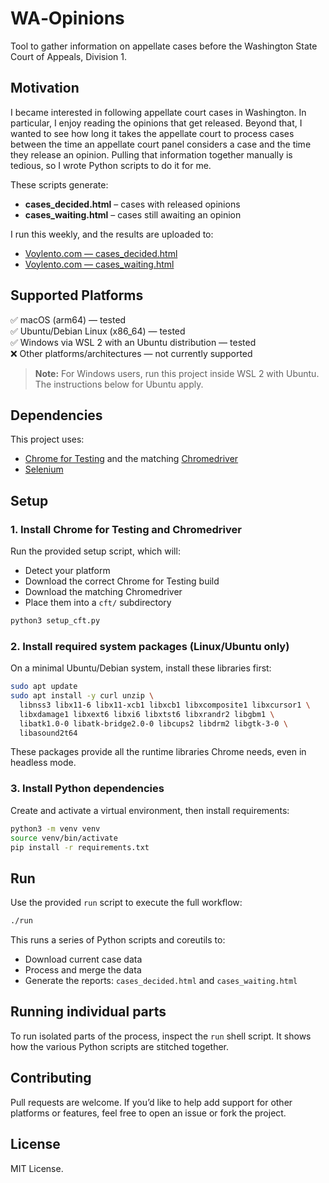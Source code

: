 
# WA‑Opinions

Tool to gather information on appellate cases before the Washington State Court of Appeals, Division 1.

## Motivation
I became interested in following appellate court cases in Washington. In particular, I enjoy reading the opinions that get released. Beyond that, I wanted to see how long it takes the appellate court to process cases between the time an appellate court panel considers a case and the time they release an opinion. Pulling that information together manually is tedious, so I wrote Python scripts to do it for me.

These scripts generate:
- **cases_decided.html** – cases with released opinions
- **cases_waiting.html** – cases still awaiting an opinion

I run this weekly, and the results are uploaded to:
- [Voylento.com — cases_decided.html](https://voylento.com/cases_decided.html)
- [Voylento.com — cases_waiting.html](https://voylento.com/cases_waiting.html)

## Supported Platforms
✅ macOS (arm64) — tested  
✅ Ubuntu/Debian Linux (x86_64) — tested  
✅ Windows via WSL 2 with an Ubuntu distribution — tested  
❌ Other platforms/architectures — not currently supported

> **Note:** For Windows users, run this project inside WSL 2 with Ubuntu. The instructions below for Ubuntu apply.

## Dependencies
This project uses:
- [Chrome for Testing](https://developer.chrome.com/docs/chrome-for-testing/) and the matching [Chromedriver](https://chromedriver.chromium.org/)
- [Selenium](https://pypi.org/project/selenium/)

## Setup

### 1. Install Chrome for Testing and Chromedriver
Run the provided setup script, which will:
- Detect your platform
- Download the correct Chrome for Testing build
- Download the matching Chromedriver
- Place them into a `cft/` subdirectory

```bash
python3 setup_cft.py
```

### 2. Install required system packages (Linux/Ubuntu only)
On a minimal Ubuntu/Debian system, install these libraries first:

```bash
sudo apt update
sudo apt install -y curl unzip \
  libnss3 libx11-6 libx11-xcb1 libxcb1 libxcomposite1 libxcursor1 \
  libxdamage1 libxext6 libxi6 libxtst6 libxrandr2 libgbm1 \
  libatk1.0-0 libatk-bridge2.0-0 libcups2 libdrm2 libgtk-3-0 \
  libasound2t64
```

These packages provide all the runtime libraries Chrome needs, even in headless mode.

### 3. Install Python dependencies
Create and activate a virtual environment, then install requirements:

```bash
python3 -m venv venv
source venv/bin/activate
pip install -r requirements.txt
```

## Run
Use the provided `run` script to execute the full workflow:

```bash
./run
```

This runs a series of Python scripts and coreutils to:
- Download current case data
- Process and merge the data
- Generate the reports: `cases_decided.html` and `cases_waiting.html`

## Running individual parts
To run isolated parts of the process, inspect the `run` shell script. It shows how the various Python scripts are stitched together.

## Contributing
Pull requests are welcome. If you’d like to help add support for other platforms or features, feel free to open an issue or fork the project.

## License
MIT License.
